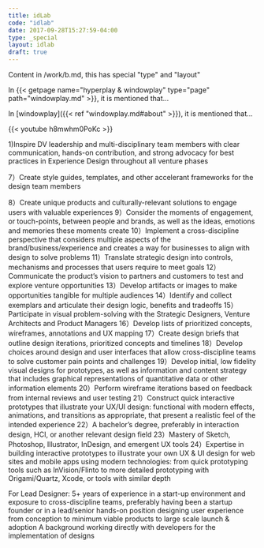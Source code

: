 ```yaml
---
title: idLab
code: "idlab"
date: 2017-09-28T15:27:59-04:00
type: _special
layout: idlab
draft: true
---
```

Content in /work/b.md, this has special "type" and "layout"

In {{< getpage name="hyperplay & windowplay" type="page" path="windowplay.md" >}}, it is mentioned that...

In [windowplay]({{< ref "windowplay.md#about" >}}), it is mentioned that...

{{< youtube h8mwhm0PoKc >}}



1)Inspire DV leadership and multi-disciplinary team members with clear communication, hands-on contribution, and strong advocacy for best practices in Experience Design throughout all venture phases

7）Create style guides, templates, and other accelerant frameworks for the design team members

8）Create unique products and culturally-relevant solutions to engage users with valuable experiences
9）Consider the moments of engagement, or touch-points, between people and brands, as well as the ideas, emotions and memories these moments create
10）Implement a cross-discipline perspective that considers multiple aspects of the brand/business/experience and creates a way for businesses to align with design to solve problems
11）Translate strategic design into controls, mechanisms and processes that users require to meet goals
12）Communicate the product’s vision to partners and customers to test and explore venture opportunities
13）Develop artifacts or images to make opportunities tangible for multiple audiences
14）Identify and collect exemplars and articulate their design logic, benefits and tradeoffs
15）Participate in visual problem-solving with the Strategic Designers, Venture Architects and Product Managers
16）Develop lists of prioritized concepts, wireframes, annotations and UX mapping
17）Create design briefs that outline design iterations, prioritized concepts and timelines
18）Develop choices around design and user interfaces that allow cross-discipline teams to solve customer pain points and challenges
19）Develop initial, low fidelity visual designs for prototypes, as well as information and content strategy that includes graphical representations of quantitative data or other information elements
20）Perform wireframe iterations based on feedback from internal reviews and user testing
21）Construct quick interactive prototypes that illustrate your UX/UI design: functional with modern effects, animations, and transitions as appropriate, that present a realistic feel of the intended experience
22）A bachelor’s degree, preferably in interaction design, HCI, or another relevant design field
23）Mastery of Sketch, Photoshop, Illustrator, InDesign, and emergent UX tools
24）Expertise in building interactive prototypes to illustrate your own UX & UI design for web sites and mobile apps using modern technologies: from quick prototyping tools such as InVision/Flinto to more detailed prototyping with Origami/Quartz, Xcode, or tools with similar depth

For Lead Designer: 5+ years of experience in a start-up environment and exposure to cross-discipline teams, preferably having been a startup founder or in a lead/senior hands-on position designing user experience from conception to minimum viable products to large scale launch & adoption
A background working directly with developers for the implementation of designs